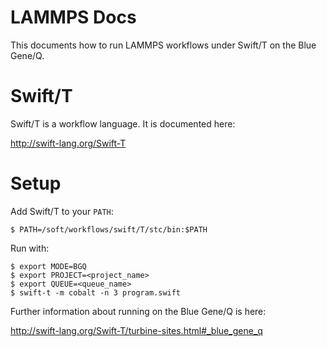 
<!--- You can render this as PDF with pandoc -->

# LAMMPS Docs

This documents how to run LAMMPS workflows under Swift/T on the Blue Gene/Q.

# Swift/T 

Swift/T is a workflow language.  It is documented here: 

http://swift-lang.org/Swift-T

# Setup

Add Swift/T to your `PATH`:

```
$ PATH=/soft/workflows/swift/T/stc/bin:$PATH
```

Run with:
```
$ export MODE=BGQ
$ export PROJECT=<project_name>
$ export QUEUE=<queue_name>
$ swift-t -m cobalt -n 3 program.swift
```

Further information about running on the Blue Gene/Q is here:

http://swift-lang.org/Swift-T/turbine-sites.html#_blue_gene_q

